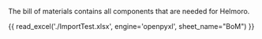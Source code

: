 The bill of materials contains all components that are needed for Helmoro.


{{ read_excel('./ImportTest.xlsx', engine='openpyxl', sheet_name="BoM") }}

